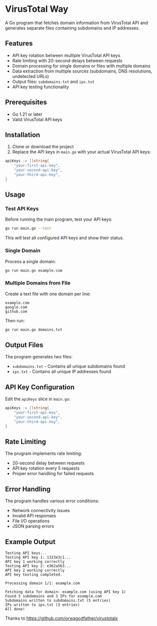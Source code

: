 # VirusTotal Way

A Go program that fetches domain information from VirusTotal API and generates separate files containing subdomains and IP addresses.

## Features

- API key rotation between multiple VirusTotal API keys
- Rate limiting with 20-second delays between requests
- Domain processing for single domains or files with multiple domains
- Data extraction from multiple sources (subdomains, DNS resolutions, undetected URLs)
- Output files: `subdomains.txt` and `ips.txt`
- API key testing functionality

## Prerequisites

- Go 1.21 or later
- Valid VirusTotal API keys

## Installation

1. Clone or download the project
2. Replace the API keys in `main.go` with your actual VirusTotal API keys:

```go
apiKeys := []string{
    "your-first-api-key",
    "your-second-api-key", 
    "your-third-api-key",
}
```

## Usage

### Test API Keys

Before running the main program, test your API keys:

```bash
go run main.go --test
```

This will test all configured API keys and show their status.

### Single Domain

Process a single domain:

```bash
go run main.go example.com
```

### Multiple Domains from File

Create a text file with one domain per line:

```
example.com
google.com
github.com
```

Then run:

```bash
go run main.go domains.txt
```

## Output Files

The program generates two files:

- `subdomains.txt` - Contains all unique subdomains found
- `ips.txt` - Contains all unique IP addresses found

## API Key Configuration

Edit the `apiKeys` slice in `main.go`:

```go
apiKeys := []string{
    "your-first-api-key",
    "your-second-api-key", 
    "your-third-api-key",
}
```

## Rate Limiting

The program implements rate limiting:
- 20-second delay between requests
- API key rotation every 5 requests
- Proper error handling for failed requests

## Error Handling

The program handles various error conditions:
- Network connectivity issues
- Invalid API responses
- File I/O operations
- JSON parsing errors

## Example Output

```
Testing API keys...
Testing API key 1: 1323e3c1...
API key 1 working correctly
Testing API key 2: e362a563...
API key 2 working correctly
API key testing completed.

Processing domain 1/1: example.com

Fetching data for domain: example.com (using API key 1)
Found 5 subdomains and 3 IPs for example.com
Subdomains written to subdomains.txt (5 entries)
IPs written to ips.txt (3 entries)
All done!
```

Thanks to https://github.com/orwagodfather/virustotalx
